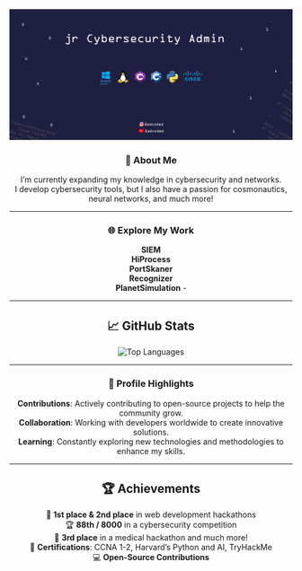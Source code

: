 



<img src="https://github.com/Cyberft-pdf/images/blob/main/Bez%20n%C3%A1zvu-3.png" />

<div align="center">

### 📍 About Me

<p>I’m currently expanding my knowledge in cybersecurity and networks. <br>
I develop cybersecurity tools, but I also have a passion for cosmonautics, neural networks, and much more!</p>

---

### 🌐 Explore My Work

**SIEM** <br>
**HiProcess**  <br>
**PortSkaner** <br>
**Recognizer**  <br>
**PlanetSimulation** -<br>

---

## 📈 GitHub Stats

![Top Languages](https://github-readme-stats.vercel.app/api/top-langs/?username=Cyberft-pdf&layout=compact&theme=radical)

---

### 🏅 Profile Highlights

**Contributions**: Actively contributing to open-source projects to help the community grow.<br>
**Collaboration**: Working with developers worldwide to create innovative solutions.<br>
**Learning**: Constantly exploring new technologies and methodologies to enhance my skills.<br>

---

## 🏆 Achievements

🥇 **1st place & 2nd place** in web development hackathons<br>
🏆 **88th / 8000** in a cybersecurity competition<br>
🥉 **3rd place** in a medical hackathon and much more!<br>
📜 **Certifications**: CCNA 1-2, Harvard’s Python and AI, TryHackMe<br>
💻 **Open-Source Contributions**<br>

</div>















<!----p align='center'>
<h3>Welcome to my GitHub profile! </h3>
<br>
I'm Cyberft, a passionate software developer and neworker. Here you'll find my projects, ideas, and contributions to the open-source community


   My knowledge<br/><br/>
  <img src="https://img.shields.io/badge/Python-FFD43B?style=for-the-badge&logo=python&logoColor=blue" />
  <img src="https://img.shields.io/badge/C%23-239120?style=for-the-badge&logo=c-sharp&logoColor=white" />
  <img src="https://img.shields.io/badge/C%2B%2B-00599C?style=for-the-badge&logo=c%2B%2B&logoColor=white" />

  <img src="https://img.shields.io/badge/HTML5-E34F26?style=for-the-badge&logo=html5&logoColor=white" />

  <img src="https://img.shields.io/badge/Kotlin-0095D5?&style=for-the-badge&logo=kotlin&logoColor=white" />
  <img src="https://img.shields.io/badge/Go-00ADD8?style=for-the-badge&logo=go&logoColor=white" />


<!----/p>
<!----<img src="https://hits.seeyoufarm.com/api/count/incr/badge.svg?url=https%3A%2F%2Fgithub.com%2FCyberft-pdf1212%2Fhit-counter" />





